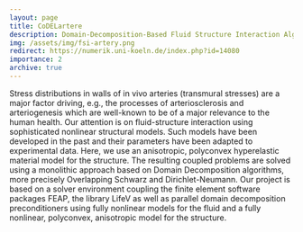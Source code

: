 ```yaml
---
layout: page
title: CoDELartere
description: Domain-Decomposition-Based Fluid Structure Interaction Algorithms for Highly Nonlinear and Anisotropic Elastic Arterial Wall Models in 3D
img: /assets/img/fsi-artery.png
redirect: https://numerik.uni-koeln.de/index.php?id=14080
importance: 2
archive: true
---
```


Stress distributions in walls of in vivo arteries (transmural stresses) are a major factor driving, e.g., the processes of arteriosclerosis and arteriogenesis which are well-known to be of a major relevance to the human health. Our attention is on fluid-structure interaction using sophisticated nonlinear structural models. Such models have been developed in the past and their parameters have been adapted to experimental data. Here, we use an anisotropic, polyconvex hyperelastic material model for the structure. The resulting coupled problems are solved using a monolithic approach based on Domain Decomposition algorithms, more precisely Overlapping Schwarz and Dirichlet-Neumann. Our project is based on a solver environment coupling the finite element software packages FEAP, the library LifeV as well as parallel domain decomposition preconditioners using fully nonlinear models for the fluid and a fully nonlinear, polyconvex, anisotropic model for the structure.
